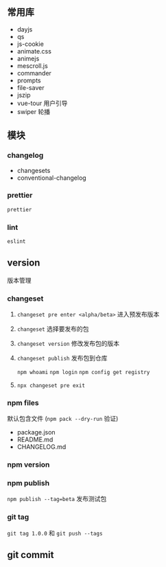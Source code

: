
## 常用库

- dayjs
- qs
- js-cookie
- animate.css
- animejs
- mescroll.js
- commander
- prompts
- file-saver
- jszip
- vue-tour 用户引导
- swiper 轮播

## 模块


### changelog

- changesets
- conventional-changelog

### prettier

```sh
prettier
```

### lint

```sh
eslint
```


## version
版本管理
### changeset

1. `changeset pre enter <alpha/beta>` 进入预发布版本

2. `changeset` 选择要发布的包

3. `changeset version` 修改发布包的版本

4. `changeset publish` 发布包到仓库

    `npm whoami`    `npm login`    `npm config get registry`

5. `npx changeset pre exit`

### npm files
默认包含文件 (`npm pack --dry-run` 验证)
- package.json
- README.md
- CHANGELOG.md

### npm version

### npm publish
`npm publish --tag=beta` 发布测试包

### git tag
`git tag 1.0.0` 和 `git push --tags`

## git commit
